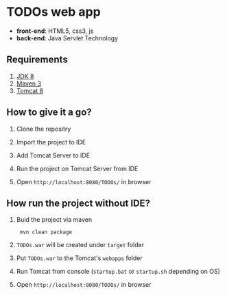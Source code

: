 # TODOs web app

* **front-end**: HTML5, css3, js
* **back-end**: Java Servlet Technology
	
## Requirements

1. [JDK 8](http://www.oracle.com/technetwork/java/javase/downloads/jdk8-downloads-2133151.html)
2. [Maven 3](http://maven.apache.org/)
4. [Tomcat 8](https://tomcat.apache.org/download-80.cgi)


## How to give it a go?

1. Clone the repositry
        
2. Import the project to IDE
        
3. Add Tomcat Server to IDE
        
4. Run the project on Tomcat Server from IDE

5. Open `http://localhost:8080/TODOs/` in browser


## How run the project without IDE?
        
1. Buid the project via maven
        
        mvn clean package
        
2. `TODOs.war` will be created under `target` folder
        
3. Put `TODOs.war` to the Tomcat's `webapps` folder
        
4. Run Tomcat from console (`startup.bat` or `startup.sh` depending on OS)

5. Open `http://localhost:8080/TODOs/` in browser
